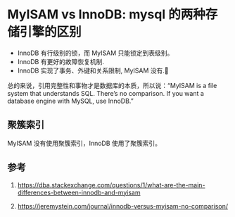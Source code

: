 # MyISAM vs InnoDB: mysql 的两种存储引擎的区别

<!--
ID: 3fef2f3c-11a1-4e59-8ecd-a3311262ea51
Status: publish
Date: 2018-03-27T16:50:51
Modified: 2020-05-16T11:31:08
wp_id: 172
-->

* InnoDB 有行级别的锁，而 MyISAM 只能锁定到表级别。
* InnoDB 有更好的故障恢复机制.
* InnoDB 实现了事务、外键和关系限制, MyISAM 没有.

总的来说，引用完整性和事物才是数据库的本质，所以说：“MyISAM is a file system that understands SQL. There’s no comparison. If you want a database engine with MySQL, use InnoDB.”

## 聚簇索引

MyISAM 没有使用聚簇索引，InnoDB 使用了聚簇索引。

## 参考

1. https://dba.stackexchange.com/questions/1/what-are-the-main-differences-between-innodb-and-myisam

2. https://jeremystein.com/journal/innodb-versus-myisam-no-comparison/